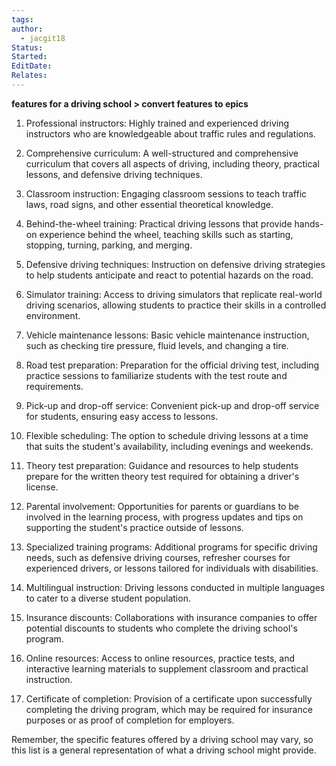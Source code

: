 ```yaml
---
tags: 
author:
  - jacgit18
Status: 
Started: 
EditDate: 
Relates:
---
```

**features for a driving school > convert features to epics**

1. Professional instructors: Highly trained and experienced driving instructors who are knowledgeable about traffic rules and regulations.

2. Comprehensive curriculum: A well-structured and comprehensive curriculum that covers all aspects of driving, including theory, practical lessons, and defensive driving techniques.

3. Classroom instruction: Engaging classroom sessions to teach traffic laws, road signs, and other essential theoretical knowledge.

4. Behind-the-wheel training: Practical driving lessons that provide hands-on experience behind the wheel, teaching skills such as starting, stopping, turning, parking, and merging.

5. Defensive driving techniques: Instruction on defensive driving strategies to help students anticipate and react to potential hazards on the road.

6. Simulator training: Access to driving simulators that replicate real-world driving scenarios, allowing students to practice their skills in a controlled environment.

7. Vehicle maintenance lessons: Basic vehicle maintenance instruction, such as checking tire pressure, fluid levels, and changing a tire.

8. Road test preparation: Preparation for the official driving test, including practice sessions to familiarize students with the test route and requirements.

9. Pick-up and drop-off service: Convenient pick-up and drop-off service for students, ensuring easy access to lessons.

10. Flexible scheduling: The option to schedule driving lessons at a time that suits the student's availability, including evenings and weekends.

11. Theory test preparation: Guidance and resources to help students prepare for the written theory test required for obtaining a driver's license.

12. Parental involvement: Opportunities for parents or guardians to be involved in the learning process, with progress updates and tips on supporting the student's practice outside of lessons.

13. Specialized training programs: Additional programs for specific driving needs, such as defensive driving courses, refresher courses for experienced drivers, or lessons tailored for individuals with disabilities.

14. Multilingual instruction: Driving lessons conducted in multiple languages to cater to a diverse student population.

15. Insurance discounts: Collaborations with insurance companies to offer potential discounts to students who complete the driving school's program.

16. Online resources: Access to online resources, practice tests, and interactive learning materials to supplement classroom and practical instruction.

17. Certificate of completion: Provision of a certificate upon successfully completing the driving program, which may be required for insurance purposes or as proof of completion for employers.

Remember, the specific features offered by a driving school may vary, so this list is a general representation of what a driving school might provide.